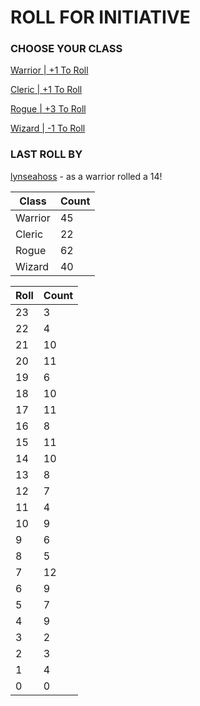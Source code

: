# ROLL FOR INITIATIVE
### CHOOSE YOUR CLASS

[Warrior | +1 To Roll](https://github.com/benjaminsampica/benjaminsampica/issues/new?title=roll%7Cwarrior&body=Just+click+%27Submit+new+issue%27.)

[Cleric | +1 To Roll](https://github.com/benjaminsampica/benjaminsampica/issues/new?title=roll%7Ccleric&body=Just+click+%27Submit+new+issue%27.)

[Rogue | +3 To Roll](https://github.com/benjaminsampica/benjaminsampica/issues/new?title=roll%7Crogue&body=Just+click+%27Submit+new+issue%27.)

[Wizard | -1 To Roll](https://github.com/benjaminsampica/benjaminsampica/issues/new?title=roll%7Cwizard&body=Just+click+%27Submit+new+issue%27.)
### LAST ROLL BY
[lynseahoss](https://www.github.com/lynseahoss) - as a warrior rolled a 14!

|Class|Count|
|-|-|
|Warrior|45|
|Cleric|22|
|Rogue|62|
|Wizard|40|

|Roll|Count|
|-|-|
|23|3
|22|4
|21|10
|20|11
|19|6
|18|10
|17|11
|16|8
|15|11
|14|10
|13|8
|12|7
|11|4
|10|9
|9|6
|8|5
|7|12
|6|9
|5|7
|4|9
|3|2
|2|3
|1|4
|0|0
